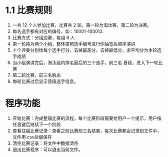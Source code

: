 # 1.1 比赛规则
1. 一共 12 个人参加比赛，比赛共 2 轮。第一轮为淘汰赛，第二轮为决赛。
2. 每名选手都有对应的编号，如：10001-100012.
3. 比赛方式：分组边塞，每组 6 人
4. 第一轮扽为两个小组，整体按照选手编号进行你抽签后顺序演讲
5. 十个评委分别给每个选手打分，去掉最高分，去掉最低分，求平均分为本轮选手成绩
6. 当小组演讲完后，淘汰组内排名最后的三个选手，前三名 晋级，进入下一轮比赛
7. 第二轮比赛，前三名胜出
8. 每轮比赛过后显示晋级选手信息。
   
# 程序功能
1. 开始比赛：完成整届比赛的流程，每个比赛阶段需要给用户一个提示，用户按任意键后继续下一个阶段
2. 查看往届比赛记录：查看之前比赛前三名结果，每次比赛都会记录到文件中，文件用.csv后缀保存
3. 清空比赛记录：将文件中数据清空
4. 退出比赛程序：可以退出当前文件。